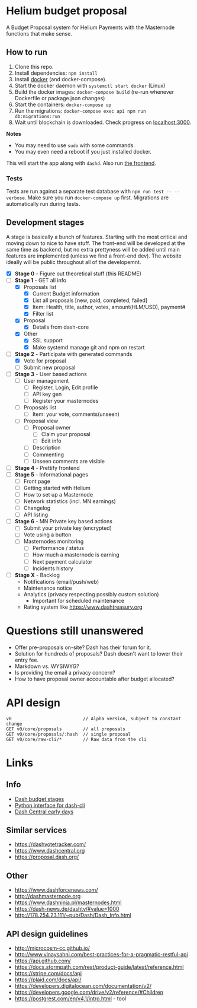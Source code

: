 # Helium budget proposal

A Budget Proposal system for Helium Payments with the Masternode functions that make sense.

## How to run

1. Clone this repo.
1. Install dependencies: `npm install`
1. Install [docker](https://www.docker.com/) (and docker-compose).
1. Start the docker daemon with `systemctl start docker` (Linux)
4. Build the docker images: `docker-compose build` (re-run whenever Dockerfile or package.json changes)
5. Start the containers: `docker-compose up`
6. Run the migrations: `docker-compose exec api npm run db:migrations:run`
7. Wait until blockchain is downloaded. Check progress on [localhost:3000](http://localhost:3000/v0/core/raw-cli/blockchain/getblockcount).

**Notes**

- You may need to use `sudo` with some commands.
- You may even need a reboot if you just installed docker.

This will start the app along with `dashd`. Also run [the frontend](https://github.com/KristerV/heliumpay-budgetweb-frontend).

### Tests
Tests are run against a separate test database with `npm run test -- --verbose`. Make sure you run `docker-compose up` first. Migrations are automatically run during tests.

## Development stages

A stage is basically a bunch of features. Starting with the most critical and moving down to nice to have stuff. The front-end will be developed at the same time as backend, but no extra prettyness will be added until main features are implemented (unless we find a front-end dev). The website ideally will be public throughout all of the developemnt.

- [x] **Stage 0** - Figure out theoretical stuff (this README)
- [ ] **Stage 1** - GET all info
	- [x] Proposals list
		- [x] Current Budget information
		- [x] List all proposals [new, paid, completed, failed]
		- [x] Item: Health, title, author, votes, amount(HLM/USD), payment#
		- [x] Filter list
	- [x] Proposal
		- [x] Details from dash-core
	- [x] Other
		- [x] SSL support
		- [x] Make systemd manage git and npm on restart
- [ ] **Stage 2** - Participate with generated commands
	- [x] Vote for proposal
	- [ ] Submit new proposal
- [ ] **Stage 3** - User based actions
	- [ ] User management
		- [ ] Register, Login, Edit profile
		- [ ] API key gen
		- [ ] Register your masternodes
	- [ ] Proposals list
		- [ ] Item: your vote, comments(unseen)
	- [ ] Proposal view
		- [ ] Proposal owner
			- [ ] Claim your proposal
			- [ ] Edit info
		- [ ] Description
		- [ ] Commenting
		- [ ] Unseen comments are visible
- [ ] **Stage 4** - Prettify frontend
- [ ] **Stage 5** - Informational pages
	- [ ] Front page
	- [ ] Getting started with Helium
	- [ ] How to set up a Masternode
	- [ ] Network statistics (incl. MN earnings)
	- [ ] Changelog
	- [ ] API listing
- [ ] **Stage 6** - MN Private key based actions
	- [ ] Submit your private key (encrypted)
	- [ ] Vote using a button
	- [ ] Masternodes monitoring
		- [ ] Performance / status
		- [ ] How much a masternode is earning
		- [ ] Next payment calculator
		- [ ] Incidents history
- [ ] **Stage X** - Backlog
	- Notifications (email/push/web)
	- Maintenance notice
	- Analytics (privacy respecting possibly custom solution)
		- Important for scheduled maintenance
	- Rating system like https://www.dashtreasury.org

# Questions still unanswered

- Offer pre-proposals on-site? Dash has their forum for it.
- Solution for hundreds of proposals? Dash doesn't want to lower their entry fee.
- Markdown vs. WYSIWYG?
- Is providing the email a privacy concern?
- How to have proposal owner accountable after budget allocated?

# API design

```
v0                           // Alpha version, subject to constant change
GET v0/core/proposals        // all proposals
GET v0/core/proposals/:hash  // single proposal
GET v0/core/raw-cli/*        // Raw data from the cli
```

# Links

## Info

- [Dash budget stages](https://github.com/dashpay/dash/blob/master/doc/masternode-budget.md)
- [Python interface for dash-cli](https://github.com/moocowmoo/dash-budget_state)
- [Dash Central early days](https://www.dash.org/forum/threads/dashcentral-org-masternode-monitoring-and-budget-voting.5924/)

## Similar services

- https://dashvotetracker.com/
- https://www.dashcentral.org
- https://proposal.dash.org/

## Other

- https://www.dashforcenews.com/
- http://dashmasternode.org
- https://www.dashninja.pl/masternodes.html
- https://dash-news.de/dashtv/#value=1000
- http://178.254.23.111/~pub/Dash/Dash_Info.html

## API design guidelines

- http://microcosm-cc.github.io/
- http://www.vinaysahni.com/best-practices-for-a-pragmatic-restful-api
- https://api.github.com/
- https://docs.stormpath.com/rest/product-guide/latest/reference.html
- https://stripe.com/docs/api
- https://plaid.com/docs/api/
- https://developers.digitalocean.com/documentation/v2/
- https://developers.google.com/drive/v2/reference/#Children
- https://postgrest.com/en/v4.1/intro.html - tool
